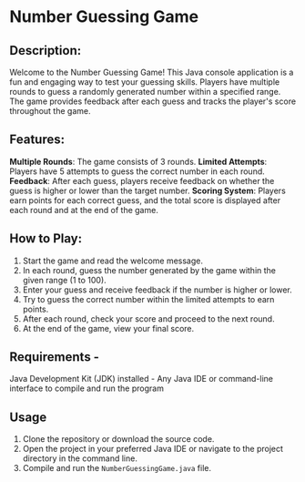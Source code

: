 # Number Guessing Game 
## Description:
Welcome to the Number Guessing Game! This Java console application is a fun and engaging way to test your guessing skills. Players have multiple rounds to guess a randomly generated number within a specified range. The game provides feedback after each guess and tracks the player's score throughout the game. 

## Features:
**Multiple Rounds**: The game consists of 3 rounds.
**Limited Attempts**: Players have 5 attempts to guess the correct number in each round.
**Feedback**: After each guess, players receive feedback on whether the guess is higher or lower than the target number.
**Scoring System**: Players earn points for each correct guess, and the total score is displayed after each round and at the end of the game. 

## How to Play:
1. Start the game and read the welcome message.
2. In each round, guess the number generated by the game within the given range (1 to 100).
3. Enter your guess and receive feedback if the number is higher or lower.
4. Try to guess the correct number within the limited attempts to earn points.
5. After each round, check your score and proceed to the next round.
6. At the end of the game, view your final score.

## Requirements - 
Java Development Kit (JDK) installed - Any Java IDE or command-line interface to compile and run the program 

## Usage 
1. Clone the repository or download the source code.
2. Open the project in your preferred Java IDE or navigate to the project directory in the command line.
3. Compile and run the `NumberGuessingGame.java` file.
